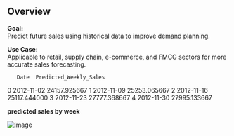 ## Overview

**Goal:**  
Predict future sales using historical data to improve demand planning.

**Use Case:**  
Applicable to retail, supply chain, e-commerce, and FMCG sectors for more accurate sales forecasting.

       Date  Predicted_Weekly_Sales
0  2012-11-02            24157.925667
1  2012-11-09            25253.065667
2  2012-11-16            25117.444000
3  2012-11-23            27777.368667
4  2012-11-30            27995.133667

**predicted sales by week**

![image](https://github.com/user-attachments/assets/882c4df5-7841-480b-a86a-06e8f54effb1)
